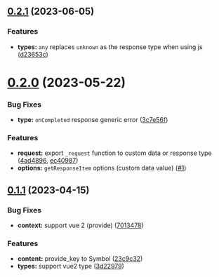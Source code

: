 ## [0.2.1](https://github.com/axios-use/axios-use-vue/compare/v0.2.0...v0.2.1) (2023-06-05)


### Features

* **types:** `any` replaces `unknown` as the response type when using js ([d23653c](https://github.com/axios-use/axios-use-vue/commit/d23653ccbf7815012e27b2da1e2b5ca079e55ff5))



# [0.2.0](https://github.com/axios-use/axios-use-vue/compare/v0.1.1...v0.2.0) (2023-05-22)


### Bug Fixes

* **type:** `onCompleted` response generic error ([3c7e56f](https://github.com/axios-use/axios-use-vue/commit/3c7e56f5737ab34e2dc8706a8f66f29ebce0994f))


### Features

* **request:** export `_request` function to custom data or response type ([4ad4896](https://github.com/axios-use/axios-use-vue/commit/4ad4896a11889f29077c339636362f0bf48d83a6), [ec40987](https://github.com/axios-use/axios-use-vue/commit/ec40987447f8f6a3329ef65bfa7ac1ef6abec2cb))
* **options:** `getResponseItem` options (custom data value)  ([#1](https://github.com/axios-use/axios-use-vue/pull/1))



## [0.1.1](https://github.com/axios-use/axios-use-vue/compare/v0.1.0...v0.1.1) (2023-04-15)


### Bug Fixes

* **context:** support vue 2 (provide) ([7013478](https://github.com/axios-use/axios-use-vue/commit/7013478a268da9e260035ced5dea351c51332c3b))


### Features

* **content:** provide_key to Symbol ([23c9c32](https://github.com/axios-use/axios-use-vue/commit/23c9c32f3b06e3b3b71481243a9ba3e6ce295a11))
* **types:** support vue2 type ([3d22979](https://github.com/axios-use/axios-use-vue/commit/3d229794e6ea99c76a183d97773c58b2205279e3))



